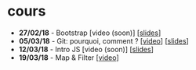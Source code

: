 # cours

- **27/02/18** - Bootstrap [video (soon)] [[slides](https://docs.google.com/presentation/d/1GsFt5dTXOhSB1NORdTaHKas0uQvel_ffUxWOdvUiJRs)]
- **05/03/18** - Git: pourquoi, comment ? [[video](https://www.youtube.com/watch?v=usEKN3SsXRI)] [[slides](https://goo.gl/8LAu1a)]
- **12/03/18** - Intro JS [video (soon)] [[slides](https://docs.google.com/presentation/d/1cwfcT-Z5J-7q-Mu4X7qTS81GWLjKyMsOs_4b-55w5Es)]
- **19/03/18** - Map & Filter [[video](https://www.youtube.com/watch?v=3c7oIdZePjc)]
